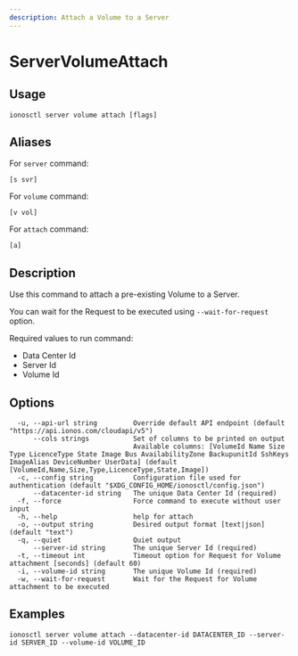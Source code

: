 ```yaml
---
description: Attach a Volume to a Server
---
```


# ServerVolumeAttach

## Usage

```text
ionosctl server volume attach [flags]
```

## Aliases

For `server` command:

```text
[s svr]
```

For `volume` command:

```text
[v vol]
```

For `attach` command:

```text
[a]
```

## Description

Use this command to attach a pre-existing Volume to a Server.

You can wait for the Request to be executed using `--wait-for-request` option.

Required values to run command:

* Data Center Id
* Server Id
* Volume Id

## Options

```text
  -u, --api-url string         Override default API endpoint (default "https://api.ionos.com/cloudapi/v5")
      --cols strings           Set of columns to be printed on output 
                               Available columns: [VolumeId Name Size Type LicenceType State Image Bus AvailabilityZone BackupunitId SshKeys ImageAlias DeviceNumber UserData] (default [VolumeId,Name,Size,Type,LicenceType,State,Image])
  -c, --config string          Configuration file used for authentication (default "$XDG_CONFIG_HOME/ionosctl/config.json")
      --datacenter-id string   The unique Data Center Id (required)
  -f, --force                  Force command to execute without user input
  -h, --help                   help for attach
  -o, --output string          Desired output format [text|json] (default "text")
  -q, --quiet                  Quiet output
      --server-id string       The unique Server Id (required)
  -t, --timeout int            Timeout option for Request for Volume attachment [seconds] (default 60)
  -i, --volume-id string       The unique Volume Id (required)
  -w, --wait-for-request       Wait for the Request for Volume attachment to be executed
```

## Examples

```text
ionosctl server volume attach --datacenter-id DATACENTER_ID --server-id SERVER_ID --volume-id VOLUME_ID
```

